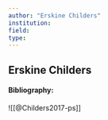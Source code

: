 ```yaml
---
author: "Erskine Childers"
institution:
field:
type:
---
```


## Erskine Childers
#### Bibliography:

![[@Childers2017-ps]]